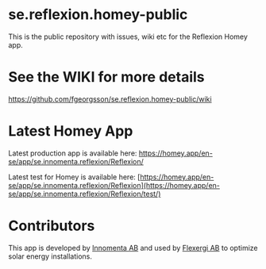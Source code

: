# se.reflexion.homey-public
This is the public repository with issues, wiki etc for the Reflexion Homey app.

# See the WIKI for more details
https://github.com/fgeorgsson/se.reflexion.homey-public/wiki

# Latest Homey App
Latest production app is available here:
https://homey.app/en-se/app/se.innomenta.reflexion/Reflexion/

Latest test for Homey is available here:
[https://homey.app/en-se/app/se.innomenta.reflexion/Reflexion](https://homey.app/en-se/app/se.innomenta.reflexion/Reflexion/test/)

# Contributors

This app is developed by [Innomenta AB](https://www.innomenta.se/) and used by [Flexergi AB](https://www.flexergi.se/) to optimize solar energy installations.
